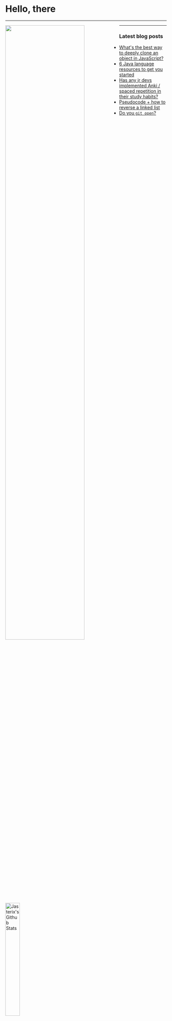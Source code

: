 # Hello, there
---

<img align="left" width="70%" src="https://github-readme-stats.vercel.app/api?username=jasterix&show_icons=true&count_private=true?bg_color=#000000&icon_color=FFFFFF&text_color=000000" />

<img align="left" width="30%" alt="Jasterix's Github Stats" src="https://github-readme-stats.vercel.app/api/top-langs/?username=jasterix&layout=compact" />

---
### Latest blog posts

<!-- BLOG-POST-LIST:START -->
- [What's the best way to deeply clone an object in JavaScript?](https://dev.to/jasterix/what-s-the-best-way-to-deeply-clone-an-object-in-javascript-4nb6)
- [6 Java language resources to get you started](https://dev.to/jasterix/6-java-learning-resources-to-get-you-started-442b)
- [Has any jr devs implemented Anki / spaced repetition in their study habits?](https://dev.to/jasterix/has-any-jr-devs-implemented-anki-spaced-repetition-in-their-study-habits-347o)
- [Pseudocode + how to reverse a linked list](https://dev.to/jasterix/pseudocode-reverse-a-linked-list-1e9a)
- [Do you `git open`?](https://dev.to/jasterix/do-you-git-open-1l5j)
<!-- BLOG-POST-LIST:END -->
